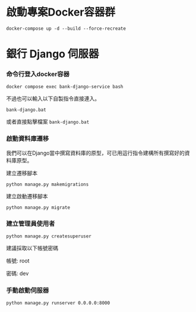# 啟動專案Docker容器群

```
docker-compose up -d --build --force-recreate
```

# 銀行 Django 伺服器

### 命令行登入docker容器

```
docker compose exec bank-django-service bash 
```

不過也可以輸入以下自製指令直接連入。

```
bank-django.bat
```

或者直接點擊檔案 `bank-django.bat`

### 啟動資料庫遷移

我們可以在Django當中撰寫資料庫的原型，可已用這行指令建構所有撰寫好的資料庫原型。

建立遷移腳本

```
python manage.py makemigrations
```

建立啟動遷移腳本

```
python manage.py migrate
```
### 建立管理員使用者

```
python manage.py createsuperuser
```

建議採取以下帳號密碼

帳號: root

密碼: dev

### 手動啟動伺服器

```
python manage.py runserver 0.0.0.0:8000
```





